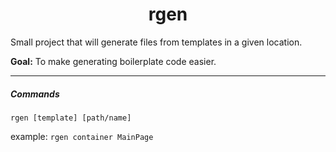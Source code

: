 <h1 align="center">
    rgen
</h1>

Small project that will generate files from templates in a given location.

**Goal:** To make generating boilerplate code easier.

------------

##### Commands

`rgen [template] [path/name]`


example:
`rgen container MainPage`